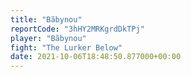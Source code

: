 ```yaml
---
title: "Bãbynou"
reportCode: "3hHY2MRKgrdDkTPj"
player: "Bãbynou"
fight: "The Lurker Below"
date: 2021-10-06T18:48:50.877000+00:00
---
```

